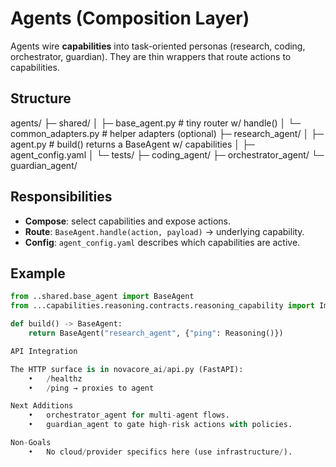 # Agents (Composition Layer)

Agents wire **capabilities** into task-oriented personas (research, coding, orchestrator, guardian). They are thin wrappers that route actions to capabilities.

## Structure

agents/
├─ shared/
│  ├─ base_agent.py      # tiny router w/ handle()
│  └─ common_adapters.py # helper adapters (optional)
├─ research_agent/
│  ├─ agent.py           # build() returns a BaseAgent w/ capabilities
│  ├─ agent_config.yaml
│  └─ tests/
├─ coding_agent/
├─ orchestrator_agent/
└─ guardian_agent/

## Responsibilities
- **Compose**: select capabilities and expose actions.
- **Route**: `BaseAgent.handle(action, payload)` → underlying capability.
- **Config**: `agent_config.yaml` describes which capabilities are active.

## Example
```python
from ..shared.base_agent import BaseAgent
from ...capabilities.reasoning.contracts.reasoning_capability import Impl as Reasoning

def build() -> BaseAgent:
    return BaseAgent("research_agent", {"ping": Reasoning()})

API Integration

The HTTP surface is in novacore_ai/api.py (FastAPI):
	•	/healthz
	•	/ping → proxies to agent

Next Additions
	•	orchestrator_agent for multi-agent flows.
	•	guardian_agent to gate high-risk actions with policies.

Non-Goals
	•	No cloud/provider specifics here (use infrastructure/).
